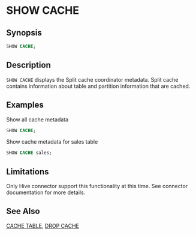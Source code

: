 
SHOW CACHE
==========

Synopsis
--------

``` sql
SHOW CACHE;
```

Description
-----------

`SHOW CACHE` displays the Split cache coordinator metadata. Split cache contains information about table and partition information that are cached.

Examples
--------

Show all cache metadata

```sql
SHOW CACHE;
```

Show cache metadata for sales table

```sql
SHOW CACHE sales;
```

Limitations
-----------

Only Hive connector support this functionality at this time. See connector documentation for more details.

See Also
--------

[CACHE TABLE](./cache-table.md), [DROP CACHE](./drop-cache.md)
